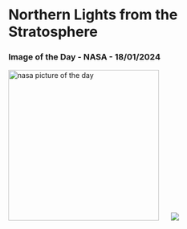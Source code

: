 # Northern Lights from the Stratosphere
### Image of the Day - NASA - 18/01/2024
<img src="https://apod.nasa.gov/apod/image/2401/MagneticStormRohner1024.jpg" alt="nasa picture of the day" width="300"/>&nbsp; &nbsp; &nbsp; <img src="https://github-readme-streak-stats.herokuapp.com/?user=tempo-riz&theme=dark" >



  
